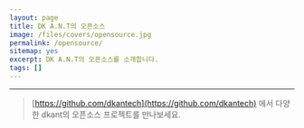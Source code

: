 ```yaml
---
layout: page
title: DK A.N.T의 오픈소스
image: /files/covers/opensource.jpg
permalink: /opensource/
sitemap: yes
excerpt: DK A.N.T의 오픈소스를 소개합니다.
tags: []
---
```

<a id="forkme" href="https://github.com/dkantech"></a>

---

> [https://github.com/dkantech](https://github.com/dkantech) 에서 다양한 dkant의 오픈소스 프로젝트를 만나보세요.

